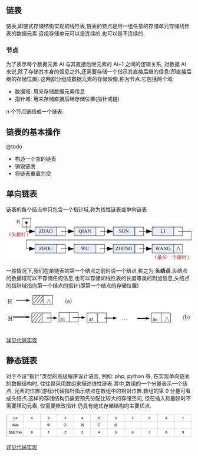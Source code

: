 ## 链表
链表,即链式存储结构实现的线性表,链表的特点是用一组任意的存储单元存储线性表的数据元素.这组存储单元可以是连续的,也可以是不连续的.

### 节点
为了表示每个数据元素 Ai 与其直接后继元素的 Ai+1 之间的逻辑关系, 对数据 Ai 来说,除了存储其本身的信息之外,还需要存储一个指示其直接后继的信息(即直接后继的存储位置).这两部分组成数据元素的存储映像,称为节点.它包括两个域:

- 数据域: 用来存储数据元素信息
- 指针域: 用来存储直接后继存储位置(指针或链)

n 个节点链结成一个链表.

## 链表的基本操作

@todo
- 构造一个空的链表
- 销毁链表
- 将链表重置为空


## 单向链表
链表的每个结点中只包含一个指针域,称为线性链表或单向链表

![singly_linked_list](../images/singly_linked_list.gif)

一般情况下,我们在单链表的第一个结点之前附设一个结点,称之为 **头结点**.头结点的数据域可以不存储任何信息,也可以存储如线性表的长度等类的附加信息,头结点的指针域指向第一个结点的指针(即第一个结点的存储位置)

![linked_list_head](../images/linked_list_head.jpg)

[详见代码实现](./code)

## 静态链表

对于不设"指针"类型的高级程序设计语言, 例如: php, python 等, 在实现单向链表的数据结构时, 往往是采用数组来描述线性链表.其中,数组的一个分量表示一个结点, 元素的位置(游标)代替指针指示结点在数组中的相对位置.数组的第 0 分量可看成头结点.这样的存储结构仍需要预先分配比较大的存储空间, 但在插入和删除时不需要移动元素, 仅需要修改指针.仍具有链式存储结构的主要优点.

![linked_list_static](../images/linked_list_static.jpg)

[详见代码实现](./code)
